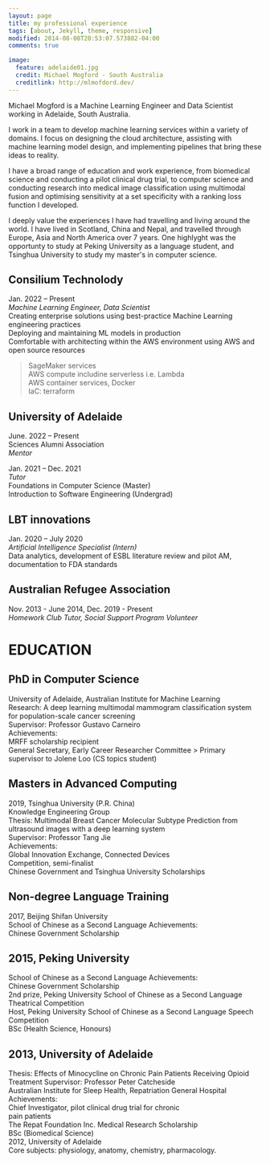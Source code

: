 ```yaml
---
layout: page
title: my professional experience
tags: [about, Jekyll, theme, responsive]
modified: 2014-08-08T20:53:07.573882-04:00
comments: true

image:
  feature: adelaide01.jpg
  credit: Michael Mogford - South Australia
  creditlink: http://mlmofdord.dev/
---
```


Michael Mogford is a Machine Learning Engineer and Data Scientist working in Adelaide, South Australia.

I work in a team to develop machine learning services within a variety of domains. I focus on designing the cloud architecture, assisting with machine learning model design, and implementing pipelines that bring these ideas to reality.

I have a broad range of education and work experience, from biomedical science and conducting a pilot clinical drug trial, to computer science and conducting research into medical image classification using multimodal fusion and optimising sensitivity at a set specificity with a ranking loss function I developed.

I deeply value the experiences I have had travelling and living around the world. I have lived in Scotland, China and Nepal, and travelled through Europe, Asia and North America over 7 years. One highlyght was the opportunty to study at Peking University as a language student, and Tsinghua University to study my master's in computer science.  


## Consilium Technolody  
Jan. 2022 – Present  
*Machine Learning Engineer, Data Scientist*  
Creating enterprise solutions using best-practice Machine Learning engineering practices  
Deploying and maintaining ML models in production   
Comfortable with architecting within the AWS environment using AWS and open source resources  
> SageMaker services  
> AWS compute includine serverless i.e. Lambda  
> AWS container services, Docker  
> IaC: terraform  


## University of Adelaide  

June. 2022 – Present  
Sciences Alumni Association  
*Mentor*  


Jan. 2021 – Dec. 2021  
*Tutor*   
Foundations in Computer Science (Master)  
Introduction to Software Engineering (Undergrad)  




## LBT innovations  
Jan. 2020 – July 2020  
*Artificial Intelligence Specialist (Intern)*  
Data analytics, development of ESBL literature review and pilot AM, documentation to FDA standards  


## Australian Refugee Association    
Nov. 2013 - June 2014, Dec. 2019 - Present  
*Homework Club Tutor, Social Support Program Volunteer*  


# EDUCATION  

## PhD in Computer Science    
University of Adelaide, Australian Institute for Machine Learning  
Research: A deep learning multimodal mammogram classification system for population-scale cancer screening  
Supervisor: Professor Gustavo Carneiro  
Achievements:   
MRFF scholarship recipient  
General Secretary, Early Career Researcher Committee > Primary supervisor to Jolene Loo (CS topics student)  


## Masters in Advanced Computing  
2019, Tsinghua University (P.R. China)  
Knowledge Engineering Group  
Thesis: Multimodal Breast Cancer Molecular Subtype Prediction from ultrasound images with a deep learning system  
Supervisor: Professor Tang Jie  
Achievements:  
Global Innovation Exchange, Connected Devices  
Competition, semi-finalist  
Chinese Government and Tsinghua University Scholarships  


## Non-degree Language Training  
2017, Beijing Shifan University  
School of Chinese as a Second Language Achievements:   
Chinese Government Scholarship  


## 2015, Peking University  
School of Chinese as a Second Language Achievements:  
Chinese Government Scholarship  
2nd prize, Peking University School of Chinese as a Second Language Theatrical Competition  
Host, Peking University School of Chinese as a Second Language Speech Competition  
BSc (Health Science, Honours)  

## 2013, University of Adelaide  
Thesis: Effects of Minocycline on Chronic Pain Patients Receiving Opioid Treatment Supervisor: Professor Peter Catcheside  
Australian Institute for Sleep Health, Repatriation General Hospital  
Achievements:   
Chief Investigator, pilot clinical drug trial for chronic  
pain patients  
The Repat Foundation Inc. Medical Research Scholarship  
BSc (Biomedical Science)  
2012, University of Adelaide  
Core subjects: physiology, anatomy, chemistry, pharmacology.  
